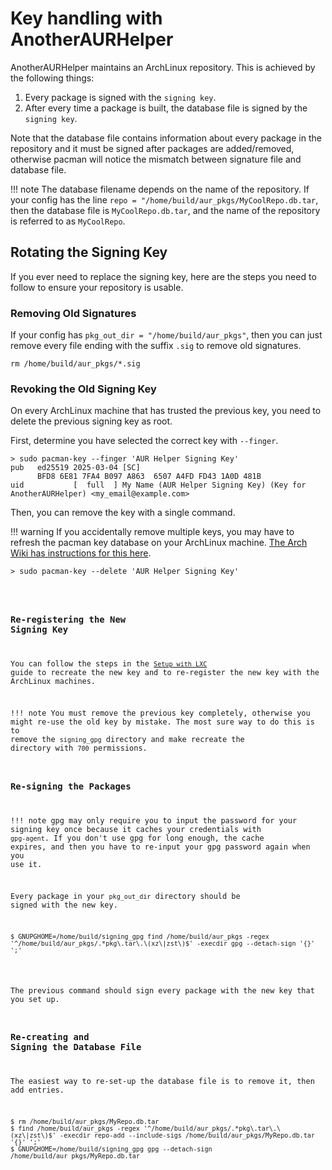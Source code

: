 # Key handling with AnotherAURHelper

AnotherAURHelper maintains an ArchLinux repository. This is achieved by the
following things:

1. Every package is signed with the `signing key`.
2. After every time a package is built, the database file is signed by the
`signing key`.

Note that the database file contains information about every package in the
repository and it must be signed after packages are added/removed, otherwise
pacman will notice the mismatch between signature file and database file.

!!! note
    The database filename depends on the name of the repository. If your config
    has the line `repo = "/home/build/aur_pkgs/MyCoolRepo.db.tar`, then the
    database file is `MyCoolRepo.db.tar`, and the name of the repository is
    referred to as `MyCoolRepo`.

## Rotating the Signing Key

If you ever need to replace the signing key, here are the steps you need to
follow to ensure your repository is usable.

### Removing Old Signatures

If your config has `pkg_out_dir = "/home/build/aur_pkgs"`, then you can just
remove every file ending with the suffix `.sig` to remove old signatures.

    rm /home/build/aur_pkgs/*.sig

### Revoking the Old Signing Key

On every ArchLinux machine that has trusted the previous key, you need to
delete the previous signing key as root.

First, determine you have selected the correct key with `--finger`.

<div class="codehilite"><pre><code><span class="cmd">> sudo pacman-key --finger 'AUR Helper Signing Key'</span>
pub   ed25519 2025-03-04 [SC]
      BFD8 6E81 7FA4 B097 A863  6507 A4FD FD43 1A0D 481B
uid           [  full  ] My Name (AUR Helper Signing Key) (Key for AnotherAURHelper) &lt;my_email@example.com&gt;</code></pre></div>

Then, you can remove the key with a single command.

!!! warning
    If you accidentally remove multiple keys, you may have to refresh the pacman
    key database on your ArchLinux machine. [The Arch Wiki has instructions for
    this here](https://wiki.archlinux.org/title/Pacman/Package_signing#Resetting_all_the_keys).

<div class="codehilite"><pre><code><span class="cmd">> sudo pacman-key --delete 'AUR Helper Signing Key'</span>
</div>

### Re-registering the New Signing Key

You can follow the steps in the [`Setup with LXC`](https://stephen-seo.github.io/AnotherAURHelper/setup_lxc)
guide to recreate the new key and to re-register the new key with the ArchLinux
machines.

!!! note
    You must remove the previous key completely, otherwise you might re-use the
    old key by mistake. The most sure way to do this is to remove the
    `signing_gpg` directory and make recreate the directory with `700`
    permissions.

### Re-signing the Packages

!!! note
    gpg may only require you to input the password for your signing key once
    because it caches your credentials with `gpg-agent`. If you don't use gpg
    for long enough, the cache expires, and then you have to re-input your
    gpg password again when you use it.

Every package in your `pkg_out_dir` directory should be signed with the new key.

<div class="codehilite"><pre><code><span class="lxc">$ GNUPGHOME=/home/build/signing_gpg find /home/build/aur_pkgs -regex '^/home/build/aur_pkgs/.*pkg\.tar\.\(xz\|zst\)$' -execdir gpg --detach-sign '{}' ';'</span></code></pre></div>

The previous command should sign every package with the new key that you set up.

### Re-creating and Signing the Database File

The easiest way to re-set-up the database file is to remove it, then add
entries.

<div class="codehilite"><pre><code><span class="lxc">$ rm /home/build/aur_pkgs/MyRepo.db.tar</span>
<span class="lxc">$ find /home/build/aur_pkgs -regex '^/home/build/aur_pkgs/.*pkg\.tar\.\(xz\|zst\)$' -execdir repo-add --include-sigs /home/build/aur_pkgs/MyRepo.db.tar '{}' ';'
$ GNUPGHOME=/home/build/signing_gpg gpg --detach-sign /home/build/aur_pkgs/MyRepo.db.tar</span></code></pre></div>
